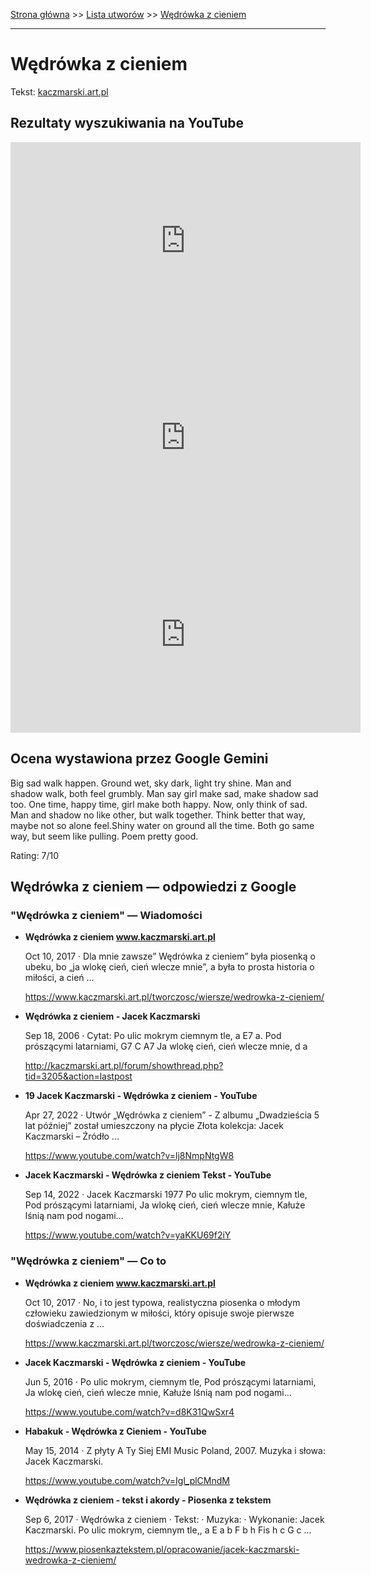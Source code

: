 [Strona główna](../index.md) >> [Lista utworów](../list.md) >> [Wędrówka z cieniem](666.md)

---

# Wędrówka z cieniem

Tekst: [kaczmarski.art.pl](https://www.kaczmarski.art.pl/tworczosc/wiersze/wedrowka-z-cieniem/)

## Rezultaty wyszukiwania na YouTube

<iframe width="560" height="315" src="https://www.youtube.com/embed/d8K31QwSxr4?si=IdontcarewhotheIRSsendsImnotpayingtaxes" title="YouTube video player" frameborder="0" allow="accelerometer; autoplay; clipboard-write; encrypted-media; gyroscope; picture-in-picture; web-share" referrerpolicy="strict-origin-when-cross-origin" allowfullscreen></iframe>

<iframe width="560" height="315" src="https://www.youtube.com/embed/6ABjCxkSuvc?si=IdontcarewhotheIRSsendsImnotpayingtaxes" title="YouTube video player" frameborder="0" allow="accelerometer; autoplay; clipboard-write; encrypted-media; gyroscope; picture-in-picture; web-share" referrerpolicy="strict-origin-when-cross-origin" allowfullscreen></iframe>

<iframe width="560" height="315" src="https://www.youtube.com/embed/tLJOFa4IswA?si=IdontcarewhotheIRSsendsImnotpayingtaxes" title="YouTube video player" frameborder="0" allow="accelerometer; autoplay; clipboard-write; encrypted-media; gyroscope; picture-in-picture; web-share" referrerpolicy="strict-origin-when-cross-origin" allowfullscreen></iframe>

## Ocena wystawiona przez Google Gemini

Big sad walk happen. Ground wet, sky dark, light try shine. Man and shadow walk, both feel grumbly. Man say girl make sad, make shadow sad too. One time, happy time, girl make both happy. Now, only think of sad. Man and shadow no like other, but walk together. Think better that way, maybe not so alone feel.Shiny water on ground all the time. Both go same way, but seem like pulling. Poem pretty good.

Rating: 7/10


## Wędrówka z cieniem — odpowiedzi z Google

### "Wędrówka z cieniem" — Wiadomości

- **Wędrówka z cieniem www.kaczmarski.art.pl**

    Oct 10, 2017  ·  Dla mnie zawsze” Wędrówka z cieniem” była piosenką o ubeku, bo „ja wlokę cień, cień wlecze mnie”, a była to prosta historia o miłości, a cień ... 

   <https://www.kaczmarski.art.pl/tworczosc/wiersze/wedrowka-z-cieniem/>
- **Wędrówka z cieniem - Jacek Kaczmarski**

    Sep 18, 2006  ·  Cytat: Po ulic mokrym ciemnym tle, a E7 a. Pod prószącymi latarniami, G7 C A7 Ja wlokę cień, cień wlecze mnie, d a 

   <http://kaczmarski.art.pl/forum/showthread.php?tid=3205&action=lastpost>
- **19 Jacek Kaczmarski - Wędrówka z cieniem - YouTube**

    Apr 27, 2022  ·  Utwór „Wędrówka z cieniem” - Z albumu „Dwadzieścia 5 lat później” został umieszczony na płycie Złota kolekcja: Jacek Kaczmarski – Źródło ... 

   <https://www.youtube.com/watch?v=lj8NmpNtgW8>
- **Jacek Kaczmarski - Wędrówka z cieniem  Tekst - YouTube**

    Sep 14, 2022  ·  Jacek Kaczmarski 1977 Po ulic mokrym, ciemnym tle, Pod prószącymi latarniami, Ja wlokę cień, cień wlecze mnie, Kałuże lśnią nam pod nogami… 

   <https://www.youtube.com/watch?v=yaKKU69f2iY>

### "Wędrówka z cieniem" — Co to

- **Wędrówka z cieniem www.kaczmarski.art.pl**

    Oct 10, 2017  ·  No, i to jest typowa, realistyczna piosenka o młodym człowieku zawiedzionym w miłości, który opisuje swoje pierwsze doświadczenia z ... 

   <https://www.kaczmarski.art.pl/tworczosc/wiersze/wedrowka-z-cieniem/>
- **Jacek Kaczmarski - Wędrówka z cieniem - YouTube**

    Jun 5, 2016  ·  Po ulic mokrym, ciemnym tle, Pod prószącymi latarniami, Ja wlokę cień, cień wlecze mnie, Kałuże lśnią nam pod nogami… 

   <https://www.youtube.com/watch?v=d8K31QwSxr4>
- **Habakuk - Wędrówka z Cieniem - YouTube**

    May 15, 2014  ·  Z płyty A Ty Siej EMI Music Poland, 2007. Muzyka i słowa: Jacek Kaczmarski. 

   <https://www.youtube.com/watch?v=Igl_plCMndM>
- **Wędrówka z cieniem - tekst i akordy - Piosenka z tekstem**

    Sep 6, 2017  ·  Wędrówka z cieniem · Tekst: · Muzyka: · Wykonanie: Jacek Kaczmarski. Po ulic mokrym, ciemnym tle,, a E a b F b h Fis h c G c ... 

   <https://www.piosenkaztekstem.pl/opracowanie/jacek-kaczmarski-wedrowka-z-cieniem/>

